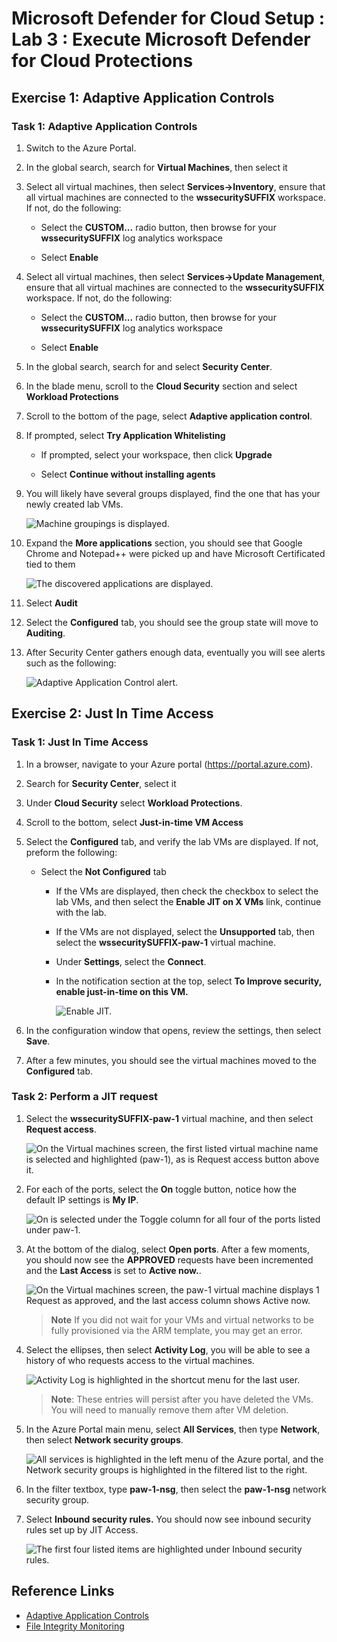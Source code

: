 # Microsoft Defender for Cloud Setup : Lab 3 : Execute Microsoft Defender for Cloud Protections

## Exercise 1: Adaptive Application Controls

### Task 1: Adaptive Application Controls

1. Switch to the Azure Portal.

2. In the global search, search for **Virtual Machines**, then select it

3. Select all virtual machines, then select **Services->Inventory**, ensure that all virtual machines are connected to the **wssecuritySUFFIX** workspace.  If not, do the following:

   - Select the **CUSTOM...** radio button, then browse for your **wssecuritySUFFIX** log analytics workspace

   - Select **Enable**

4. Select all virtual machines, then select **Services->Update Management**, ensure that all virtual machines are connected to the **wssecuritySUFFIX** workspace.  If not, do the following:

   - Select the **CUSTOM...** radio button, then browse for your **wssecuritySUFFIX** log analytics workspace

   - Select **Enable**

5. In the global search, search for and select **Security Center**.

6. In the blade menu, scroll to the **Cloud Security** section and select **Workload Protections**

7. Scroll to the bottom of the page, select **Adaptive application control**.

8. If prompted, select **Try Application Whitelisting**

   - If prompted, select your workspace, then click **Upgrade**

   - Select **Continue without installing agents**

9. You will likely have several groups displayed, find the one that has your newly created lab VMs.
  
    ![Machine groupings is displayed.](./media/securitycenter-grouping.png "Azure automatically created a group for your VMs")

10. Expand the **More applications** section, you should see that Google Chrome and Notepad++ were picked up and have Microsoft Certificated tied to them
  
    ![The discovered applications are displayed.](./media/securitycenter-whitelistingrules.png "Notice the applications that were executed on the machine are displayed")

11. Select **Audit**

12. Select the **Configured** tab, you should see the group state will move to **Auditing**.

13. After Security Center gathers enough data, eventually you will see alerts such as the following:

    ![Adaptive Application Control alert.](./media/security_alert_adaptive_application.png "Adaptive Application Control alert is displayed")

## Exercise 2: Just In Time Access

### Task 1: Just In Time Access

1. In a browser, navigate to your Azure portal (<https://portal.azure.com>).

2. Search for **Security Center**, select it

3. Under **Cloud Security** select **Workload Protections**.

4. Scroll to the bottom, select **Just-in-time VM Access**

5. Select the **Configured** tab, and verify the lab VMs are displayed.  If not, preform the following:

   - Select the **Not Configured** tab
     - If the VMs are displayed, then check the checkbox to select the lab VMs, and then select the **Enable JIT on X VMs** link, continue with the lab.
     - If the VMs are not displayed, select the **Unsupported** tab, then select the **wssecuritySUFFIX-paw-1** virtual machine.
     - Under **Settings**, select the **Connect**.
     - In the notification section at the top, select **To Improve security, enable just-in-time on this VM.**

        ![Enable JIT.](./media/jit_vm_enable.png "Enable JIT.")

6. In the configuration window that opens, review the settings, then select **Save**.

7. After a few minutes, you should see the virtual machines moved to the **Configured** tab.

### Task 2: Perform a JIT request

1. Select the **wssecuritySUFFIX-paw-1** virtual machine, and then select **Request access**.

    ![On the Virtual machines screen, the first listed virtual machine name is selected and highlighted (paw-1), as is Request access button above it.](./media/jit_request_access.png "Request access for paw-1")

2. For each of the ports, select the **On** toggle button, notice how the default IP settings is **My IP**.

    ![On is selected under the Toggle column for all four of the ports listed under paw-1.](./media/jit_request_access2.png "Select on for each of the ports")

3. At the bottom of the dialog, select **Open ports**. After a few moments, you should now see the **APPROVED** requests have been incremented and the **Last Access** is set to **Active now.**.

    ![On the Virtual machines screen, the paw-1 virtual machine displays 1 Request as approved, and the last access column shows Active now.](./media/jit_request_displayed.png "View Approved and Last Access status")

    > **Note**  If you did not wait for your VMs and virtual networks to be fully provisioned via the ARM template, you may get an error.

4. Select the ellipses, then select **Activity Log**, you will be able to see a history of who requests access to the virtual machines.

    ![Activity Log is highlighted in the shortcut menu for the last user.](./media/jit_request_audit.png "View the Activity Log")

    > **Note**: These entries will persist after you have deleted the VMs. You will need to manually remove them after VM deletion.

5. In the Azure Portal main menu, select **All Services**, then type **Network**, then select **Network security groups**.

    ![All services is highlighted in the left menu of the Azure portal, and the Network security groups is highlighted in the filtered list to the right.](./media/jit_network_security_group.png "Select paw-1-nsg")

6. In the filter textbox, type **paw-1-nsg**, then select the **paw-1-nsg** network security group.

7. Select **Inbound security rules.** You should now see inbound security rules set up by JIT Access.

    ![The first four listed items are highlighted under Inbound security rules.](./media/jit_network_rules.png "View the inbound security rules set up by JIT Access")

## Reference Links

- [Adaptive Application Controls](https://docs.microsoft.com/en-us/azure/security-center/security-center-adaptive-application)
- [File Integrity Monitoring](https://docs.microsoft.com/en-us/azure/security-center/security-center-file-integrity-monitoring)
